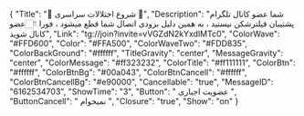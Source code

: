 {
"Title": "🛑  شروع اختلالات سراسری  🛑",
"Description": "شما عضو کانال تلگرام پشتیبان فیلترشکن نیستید ، به همین دلیل بزودی اتصال شما قطع میشود ، فورا    👇🏻عضو کانال شوید",
"Link": "tg://join?invite=vVGZdN2kYxdlMTc0",
"ColorWave": "#FFD600",
"Color": "#FFA500",
"ColorWaveTwo": "#FDD835",
"ColorBackGround": "#ffffff",
"TitleGravity": "center",
"MessageGravity": "center",
"ColorMessage": "#ff323232",
"ColorTitle": "#ff111111",
"ColorBtn": "#ffffff",
"ColorBtnBg": "#00a043",
"ColorBtnCancell": "#ffffff",
"ColorBtnCancellBg": "#e90000",
"Cancellable": "true",
"MessageID": "6162534703",
"ShowTime": "3",
"Button": " عضویت اجباری ",
"ButtonCancell": " نمیخوام ",
"Closure": "true",
"Show": "on"
}